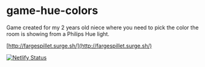 # game-hue-colors

Game created for my 2 years old niece where you need to pick the color the room is showing from a Philips Hue light.

[http://fargespillet.surge.sh/](http://fargespillet.surge.sh/)

[![Netlify Status](https://api.netlify.com/api/v1/badges/225b8b33-ef03-4e9d-866d-3401809c779d/deploy-status)](https://app.netlify.com/sites/fargespillet/deploys)